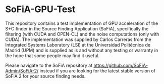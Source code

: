 # SoFiA-GPU-Test

This repository contains a test implementation of GPU acceleration of the S+C finder in the Source Finding Application (SoFiA), specifically the filtering (with CUDA and OPEN-CL) and the noise computations (only with CUDA). The implementation was supplied by Carlos Carreras from the Integrated Systems Laboratory (LSI) at the Universidad Politécnica de Madrid (UPM) and is supplied as is and without any testing or warranty in the hope that some people may find it useful.

Please navigate to the SoFiA repository at https://github.com/SoFiA-Admin/SoFiA-2/ instead if you are looking for the latest stable version of SoFiA 2 for your source finding needs.
